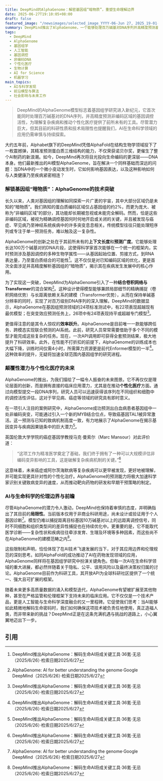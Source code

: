 ```yaml
---
title: DeepMind的AlphaGenome：解密基因组“暗物质”，重塑生命理解边界
date: 2025-06-27T19:10:05+08:00
draft: false
featured_image: "/newsimages/selected_image_YYYY-06-Jun 27, 2025_19-01-10-997.jpg"
summary: DeepMind推出了AlphaGenome，一个能够处理百万碱基对DNA序列并高精度预测基因调控活动的AI模型。该模型首次全面解析基因组中的“暗物质”非编码区域，有望加速复杂疾病的早期发现和个性化治疗。尽管其科研潜力巨大，DeepMind也强调模型当前仅限科研用途，且存在技术局限性，需在严格伦理框架下推进。
tags: 
  - DeepMind
  - AlphaGenome
  - 基因组学
  - 人工智能
  - 基因调控
  - 非编码DNA
  - 个性化医疗
  - 生物计算
  - AI for Science
  - 机器学习
main_topics: 
  - AI与科学发现
  - 前沿模型与算法
  - 社会影响与未来工作
---
```


> DeepMind的AlphaGenome模型标志着基因组学研究进入新纪元，它首次能同时处理百万碱基对的DNA序列，并高精度预测非编码区域的基因调控活性，为理解复杂疾病和推动个性化医疗提供了前所未有的工具。尽管潜力巨大，但其目前的科研性质和技术局限性也提醒我们，AI在生命科学领域的应用仍需审慎与持续探索。

大约五年前，Alphabet旗下的DeepMind凭借AlphaFold在结构生物学领域投下了一枚震撼弹，其精准预测蛋白质三维结构的能力，不仅荣获诺贝尔奖，更催生了整个AI制药的新浪潮。如今，DeepMind再次将目光投向生命编码的更深层——DNA本身。他们最新推出的AI模型AlphaGenome，旨在解决一个同样基础而深远的问题：当DNA中的一个微小变动发生时，它如何影响基因表达，以及这种影响如何与人类健康乃至疾病紧密相连？

### 解锁基因组“暗物质”：AlphaGenome的技术突破

长久以来，人类对基因组的理解如同探索一片广袤的宇宙，其中大部分区域仍是未知的“暗物质”。我们熟知的蛋白质编码区域仅占基因组的约2%，而更为庞大、被称为“非编码区域”的部分，其功能却长期被忽视或未能完全解码。然而，恰是这些非编码区域，被视为精确调控基因何时何地开启或关闭的关键，并且被发现与癌症、罕见病乃至神经系统疾病中的许多突变息息相关。传统模型往往只能处理短序列或专注于单一预测任务，难以触及这一复杂性。

AlphaGenome的创新之处在于其前所未有的**上下文长度**和**预测广度**。它能够处理长达100万个碱基对的DNA片段，这使得科学家首次能够在一个统一的框架内，实时预测涉及基因调控的多种生物学属性——从基因起始位置、剪接方式，到RNA表达量，乃至蛋白质结合的可能性[^1]。这不仅仅是对已知编码区域的优化，更是首次全面涉足并高精度解析基因组的“暗物质”，揭示其在疾病发生发展中的核心作用。

为了实现这一突破，DeepMind为AlphaGenome引入了一种**结合卷积网络与Transformer**的混合架构[^4]。这种设计使得模型能够兼顾局部细节的精确捕捉（卷积网络优势）与长距离依赖关系的建模（Transformer优势），从而在保持单碱基分辨率的同时，实现了对百万级别DNA序列的深入理解。DeepMind的数据显示，AlphaGenome在基因组预测领域的24项标准测试中，有22项表现超越现有最优模型；在突变效应预测任务上，26项中有24项表现持平或超越专门模型[^1]。

更值得注意的是其令人惊叹的**效率跃升**。AlphaGenome是目前唯一一款能够跨任务、跨模态实现联合预测的AI系统。此前，研究人员常常需要借助于多个不同的模型才能完成这些复杂的任务。现在，一次API调用即可获得全套预测结果，极大地提升了科研效率。此外，在性能不打折扣的前提下，AlphaGenome的训练成本也大幅下降，训练时间仅需4小时，所需算力资源更是前代Enformer模型的一半[^1]。这种效率的提升，无疑将加速全球范围内基因组学的研究进程。

### 颠覆性潜力与个性化医疗的未来

AlphaGenome的推出，为我们描绘了一幅令人振奋的未来图景。它不再仅仅是理论层面的创新，而是拥有直接的临床应用潜力，尤其是在推动**个性化医疗**方面。通过向模型提交一段DNA序列，研究人员可以迅速获得该序列在不同组织和细胞中的调控活性评估，这对于罕见病、癌症等领域的研究具有即时意义。

在一项引人注目的案例研究中，AlphaGenome成功预测出白血病患者基因组中一处非编码突变，可能通过引入一个新的MYB结合位点，导致癌基因TAL1被异常激活。这一预测与已知的致病机制高度一致，有力地展示了AlphaGenome在揭示基因变异与疾病因果链条中的巨大潜力[^1]。

英国伦敦大学学院的癌症基因学教授马克·曼索尔（Marc Mansour）对此评价道：
> “这项工作为精准医学奠定了基础，我们终于拥有了一种可以大规模评估非编码变异影响的工具，这是破解复杂疾病机制的关键。”[^1]

这意味着，未来癌症或阿尔茨海默病等复杂疾病可以更早被发现，更好地被理解，并可能实现更具针对性的个性化治疗。AlphaGenome的预测能力将极大加速科学家识别关键致病变异的速度，从而推动靶向药物的研发和早期干预策略的制定。

### AI与生命科学的伦理边界与前瞻

尽管AlphaGenome的潜力令人激动，DeepMind也保持着审慎的态度，并明确指出了其目前的**局限性**。当前版本仅用于非商业科研用途，尚未设计或验证用于个人基因诊断[^4]。模型仍难以捕捉距离目标基因10万碱基对以上的远距离调控信号，同时不同细胞和组织类型间的差异性捕捉也在持续优化中。更重要的是，它不能取代医学诊断——复杂性状和疾病往往牵涉发育、生理及环境等多种因素，而这些尚不在AlphaGenome的建模范畴之内[^1]。

这些限制和声明，恰恰体现了在AI技术飞速发展的当下，对于其应用边界和伦理规范的深刻思考。如同AlphaFold的成功推动了AI在药物发现领域的应用，AlphaGenome同样将在基因组学研究中扮演关键角色。但每一次AI在生命科学领域的重大进展，都必然伴随着关于隐私、公平、误用风险以及最终决策权归属的讨论。AlphaGenome目前作为科研工具，其开放API为全球科研社区提供了一个统一、强大且可扩展的框架。

随着未来更多高质量数据的涌入和模型迭代，AlphaGenome有望被扩展至其他物种，甚至在严格监管和伦理框架下支持未来的临床应用。它不仅仅是一个技术产品，更是人工智能与生命科学深度融合的又一里程碑。它促使我们思考：当AI能够如此精微地解码生命密码时，我们如何确保这项技术被负责任地使用，真正造福人类，而非带来新的挑战？DeepMind正是在这条充满机遇与挑战的道路上，小心翼翼地迈出下一步。

## 引用

[^1]: DeepMind推出AlphaGenome：解码生命AI将成关键工具·36氪·无忌（2025/6/26）·检索日期2025/6/27
[^2]: 「超级智能」终极拼图曝光，小扎连撬OpenAI灵魂研究员·36氪（2025/6/26）·检索日期2025/6/27
[^3]: Google DeepMind推出AlphaGenome，AI精准破解基因密碼·Convomedia Group（2025/6/26）·检索日期2025/6/27
[^4]: AlphaGenome: AI for better understanding the genome·Google DeepMind（2025/6/26）·检索日期2025/6/27
[^5]: The Download: Google DeepMind's DNA AI, and heatwaves' impact ...·MIT Technology Review（2025/6/26）·检索日期2025/6/27
